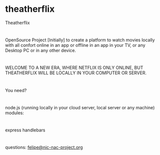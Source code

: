 # theatherflix
Theatherflix
#

#
OpenSource Project [Initially] to create a platform to watch movies locally with all confort online in an app or offline in an app in your TV, or any Desktop PC or in any other device.
#
WELCOME TO A NEW ERA, WHERE NETFLIX IS ONLY ONLINE, BUT THEATHERFLIX WILL BE LOCALLY IN YOUR COMPUTER OR SERVER.
#

You need?
#
node.js (running locally in your cloud server, local server or any machine)
modules:
#
express
handlebars


#
questions:
felipe@nic-nac-project.org
